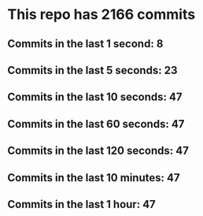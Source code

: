 # This repo has 2166 commits

## Commits in the last 1 second: 8
## Commits in the last 5 seconds: 23
## Commits in the last 10 seconds: 47
## Commits in the last 60 seconds: 47
## Commits in the last 120 seconds: 47
## Commits in the last 10 minutes: 47
## Commits in the last 1 hour: 47
